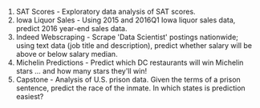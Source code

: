 1. SAT Scores - Exploratory data analysis of SAT scores.
2. Iowa Liquor Sales - Using 2015 and 2016Q1 Iowa liquor sales data, predict 2016 year-end sales data.
3. Indeed Webscraping - Scrape 'Data Scientist' postings nationwide; using text data (job title and description), predict whether salary will be above or below salary median.
4. Michelin Predictions - Predict which DC restaurants will win Michelin stars ... and how many stars they'll win!
5. Capstone - Analysis of U.S. prison data. Given the terms of a prison sentence, predict the race of the inmate. In which states is prediction easiest?
